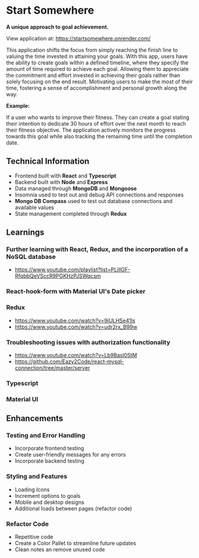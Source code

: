 # Start Somewhere

__A unique approach to goal achievement.__

View application at: https://startsomewhere.onrender.com/

This application shifts the focus from simply reaching the finish line to valuing the time invested in attaining your goals. With this app, users have the ability to create goals within a defined timeline, where they specify the amount of time required to achieve each goal. Allowing them to appreciate the commitment and effort invested in achieving their goals rather than solely focusing on the end result. Motivating users to make the most of their time, fostering a sense of accomplishment and personal growth along the way.

__Example:__

If a user who wants to improve their fitness. They can create a goal stating their intention to dedicate 30 hours of effort over the next month to reach their fitness objective. The application actively monitors the progress towards this goal while also tracking the remaining time until the completion date.


## Technical Information
- Frontend built with __React__ and __Typescript__
- Backend built with __Node__ and __Express__
- Data managed through __MongoDB__ and __Mongoose__
- Insomnia used to test out and debug API connections and responses
- __Mongo DB Compass__ used to test out database connections and available values
- State management completed through __Redux__

## Learnings
### Further learning with React, Redux, and the incorporation of a NoSQL database
- https://www.youtube.com/playlist?list=PLillGF-RfqbbQeVSccR9PGKHzPJSWqcsm
### React-hook-form with Material UI's Date picker
### Redux
- https://www.youtube.com/watch?v=9jULHSe41ls
- https://www.youtube.com/watch?v=udr2rx_B99w
### Troubleshooting issues with authorization functionality
- https://www.youtube.com/watch?v=Lb9Basl0StM
- https://github.com/Eazy2Code/react-mysql-connection/tree/master/server
### Typescript
### Material UI


## Enhancements
### Testing and Error Handling
- Incorporate frontend testing
- Create user-friendly messages for any errors
- Incorporate backend testing

### Styling and Features
- Loading Icons
- Increment options to goals
- Mobile and desktop designs
- Additional loads between pages (refactor code)

### Refactor Code
- Repetitive code
- Create a Color Pallet to streamline future updates
- Clean notes an remove unused code

